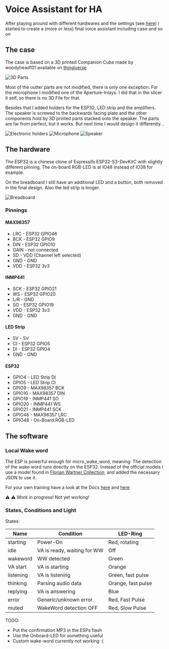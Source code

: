 # Voice Assistant for HA

After playing around with different hardwares and the settings (see [here](https://github.com/FlorianBr/ESPHome.Assist)) I started to create a (more or less) final voice assistant including case and so on

## The case

The case is based on a 3D printed Companion Cube made by woodyhead101 available on [thingiverse](https://www.thingiverse.com/thing:6468441)

![3D Parts](3dprinting.jpg)

Most of the outter parts are not modified, there is only one exception: For the microphone I modified one of the Aperture-Inlays. I did that in the slicer it self, so there is no 3D File for that.

Besides that I added holders for the ESP32, LED strip and the amplifiers. The speaker is screwed to the backwards facing plate and the other components hold by 3D printed parts stacked onto the speaker. The parts are far from perfect, but it works. But next time I would design it differently...

![Electronic holders](holders.jpg)
![Microphone](mic.jpg)
![Speaker](speaker.jpg)

## The hardware

The ESP32 is a chinese clone of Espressifs ESP32-S3-DevKitC with slightly different pinning. The on-board RGB-LED is at IO48 instead of IO38 for example.

On the breadboard I still have an additional LED and a button, both removed in the final design. Also the led strip is longer.

![Breadboard](breadboard.jpg)

### Pinnings

#### MAX98357

- LRC  - ESP32 GPIO46
- BCK  - ESP32 GPIO9
- DIN  - ESP32 GPIO10
- GAIN - not connected
- SD   - VDD (Channel left selected)
- GND  - GND
- VDD  - ESP32 3v3

#### INMP441

- SCK - ESP32 GPIO21
- WS  - ESP32 GPIO20
- L/R - GND
- SO  - ESP32 GPIO19
- VDD - ESP32 3v3
- GND - GND

#### LED Strip

- 5V  - 5V
- CI  - ESP32 GPIO5
- DI  - ESP32 GPIO4
- GND - GND

#### ESP32

- GPIO4  - LED Strip DI
- GPIO5  - LED Strip CI
- GPIO9  - MAX98357 BCK
- GPIO10 - MAX98357 DIN
- GPIO19 - INMP441 SO
- GPIO20 - INMP441 WS
- GPIO21 - INMP441 SCK
- GPIO46 - MAX98357 LRC
- GPIO48 - On-Board RGB-LED

## The software

### Local Wake word

The ESP is powerful enough for micro_wake_word, meaning: The detection of the wake word runs directly on the ESP32. Instead of the official models I use a model found in [Florian Wartner Collection](https://github.com/fwartner/home-assistant-wakewords-collection), and added the necessary JSON to use it.

For your own training have a look at the Docs [here](https://github.com/kahrendt/microWakeWord) and [here](https://github.com/dscripka/openWakeWord)

⚠️ :warning: Work in progress! Not yet working!

### States, Conditions and Light

States:

| Name      | Condition                   | LED-Ring           |
|-----------|-----------------------------|--------------------|
| starting  | Power-On                    | Red, rotating      |
| idle      | VA is ready, waiting for WW | Off                |
| wakeword  | WW detected                 | Green              |
| VA start  | VA is starting              | Orange             |
| listening | VA is listening             | Green, fast pulse  |
| thinking  | Parsing audio data          | Orange, fast pulse |
| replying  | VA is answering             | Blue               |
| error     | Generic/unknown error       | Red, Fast Pulse    |
| muted     | WakeWord detection OFF      | Red, Slow Pulse    |

TODO:

- Put the confirmation MP3 in the ESPs flash
- Use the Onboard-LED for something useful
- Custom wake-word currently not working :(
